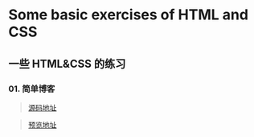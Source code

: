 # Some basic exercises of HTML and CSS

## 一些 HTML&CSS 的练习

### 01. 简单博客

> [源码地址](https://github.com/EvenfallDew/HTML-CSS-Practice/tree/main/01_%E7%AE%80%E5%8D%95%E5%8D%9A%E5%AE%A2)

> [预览地址](https://evenfalldew.github.io/HTML-CSS-Practice/01_%E7%AE%80%E5%8D%95%E5%8D%9A%E5%AE%A2/index.html)
